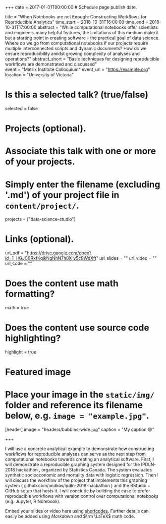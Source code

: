 +++
date = 2017-01-01T00:00:00  # Schedule page publish date.

title = "When Notebooks are not Enough: Constructing Workflows for Reproducible Analytics"
time_start = 2018-10-31T16:00:00
time_end = 2018-10-31T17:00:00
abstract = "While computational notebooks offer scientists and engineers many helpful features, the limitations of this medium make it but a starting point in creating software - the practical goal of data science. Where do we go from computational notebooks if our projects require multiple interconnected scripts and dynamic documents? How do we ensure reproducibility amidst growing complexity of analyses and operations?" 
abstract_short = "Basic techniques for designing reproducible workflows are demonstrated and discussed"  
event = "Matrix Institute Colloquium"
event_url = "https://example.org"
location = "University of Victoria"

# Is this a selected talk? (true/false)
selected = false

# Projects (optional).
#   Associate this talk with one or more of your projects.
#   Simply enter the filename (excluding '.md') of your project file in `content/project/`.
projects = ["data-science-studio"]

# Links (optional).
url_pdf = "https://drive.google.com/open?id=1_HGJC0RxfKqjkNgNhN7h8X_y5c9WdXft"
url_slides = ""
url_video = ""
url_code = ""

# Does the content use math formatting?
math = true

# Does the content use source code highlighting?
highlight = true

# Featured image
# Place your image in the `static/img/` folder and reference its filename below, e.g. `image = "example.jpg"`.
[header]
image = "headers/bubbles-wide.jpg"
caption = "My caption :smile:"



+++

I will use a concrete analytical example to demonstrate how constructing workflows for
reproducible analyses can serve as the next step from computational notebooks towards
creating an analytical software. First, I will demonstrate a reproducible graphing system
designed for the IPDLN-2018 hackathon , organized by Statistics Canada. The system evaluates synthetic socioeconomic and mortality data with logistic regression. Then I will discuss the workflow of the project that implements this graphing system
( github.com/andkov/ipdln-2018-hackathon ) and the RStudio + GitHub setup that hosts it. I will conclude by building the case to prefer reproducible workflows with version control over computational notebooks (e.g. Jupyter, R Notebook).

Embed your slides or video here using [shortcodes](https://sourcethemes.com/academic/docs/writing-markdown-latex/). Further details can easily be added using *Markdown* and $\rm \LaTeX$ math code.
